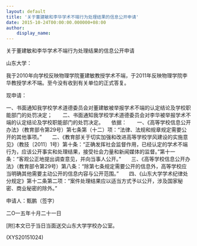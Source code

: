```yaml
---
layout: default
title: '关于董建敏和李华学术不端行为处理结果的信息公开申请'
date: 2015-10-24T00:00:00.000000+08:00
author:
    display_name: 
---
```


关于董建敏和李华学术不端行为处理结果的信息公开申请

山东大学：

我于2010年向学校反映物理学院董建敏教授学术不端，于2011年反映物理学院李华教授学术不端。至今没有收到有关单位的正式答复。

现申请：

一、书面通知我学校学术道德委员会对董建敏被举报学术不端的认定结论及学校职能部门的处罚决定；　　二、书面通知我学校学术道德委员会对李华被举报学术不端的认定结论及学校职能部门的处罚决定。　　依据：　　一、《高等学校信息公开办法》（教育部令第29号）第七条第（十二）项：“法律、法规和规章规定需要公开的其他事项。”　　二、《教育部关于切实加强和改进高等学校学风建设的实施意见》（教技〔2011〕1号）第十条：“正确发挥社会监督作用，已经认定的学术不端行为，应该公开事实和处理结果，接受社会力量和新闻媒体的监督。”第十一条：“客观公正地提出调查意见，并向当事人公开。”　　三、《高等学校信息公开办法》（教育部令第29号）第八条：“除第七条规定需要公开的信息外，高等学校应当明确其他需要主动公开的信息内容与公开范围。”　　四、《山东大学学术纪律处分规定》第十二条第二项：“案件处理结果应以适当方式予以公开，涉及国家秘密、商业秘密的除外。”

申请人：甄鹏（签字）

二O一五年十月二十一日

[附]本文已于当日当面送交山东大学学校办公室。

(XYS20151024)

